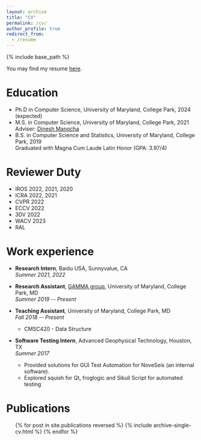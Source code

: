 ```yaml
---
layout: archive
title: "CV"
permalink: /cv/
author_profile: true
redirect_from:
  - /resume
---
```


{% include base_path %}

You may find my resume <a href="http://rayguan97.github.io/files/resume.pdf">here</a>.

Education
======
* Ph.D in Computer Science, University of Maryland, College Park, 2024 (expected) <br>
    <!-- Adviser: [Dinesh Manocha](https://www.cs.umd.edu/people/dmanocha)
             [Ming Lin](https://www.cs.umd.edu/people/lin) -->
* M.S. in Computer Science, University of Maryland, College Park, 2021  <br>
    Adviser: [Dinesh Manocha](https://www.cs.umd.edu/people/dmanocha)
* B.S. in Computer Science and Statistics, University of Maryland, College Park, 2019 <br>
    Graduated with Magna Cum Laude Latin Honor (GPA: 3.97/4)
    
Reviewer Duty
======
* IROS 2022, 2021, 2020
* ICRA 2022, 2021
* CVPR 2022
* ECCV 2022
* 3DV 2022
* WACV 2023
* RAL

Work experience
======
* **Research Intern**, Baidu USA, Sunnyvalue, CA  <br>
  *Summer 2021, 2022*

* **Research Assistant**, [GAMMA group](https://gamma.umd.edu/), University of Maryland, College Park, MD <br>
  *Summer 2019 -- Present*

* **Teaching Assistant**, University of Maryland, College Park, MD <br>
  *Fall 2018 -- Present*
  * CMSC420 - Data Structure

* **Software Testing Intern**, Advanced Geophysical Technology, Houston, TX <br>
  *Summer 2017*
  * Provided solutions for GUI Test Automation for NoveSeis (an internal software).
  * Explored squish for Qt, froglogic and Sikuli Script for automated testing

Publications
======
  <ul>{% for post in site.publications reversed %}
    {% include archive-single-cv.html %}
  {% endfor %}</ul>

